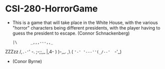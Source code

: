 # CSI-280-HorrorGame
- This is a game that will take place in the White House, with the various "horror" characters being different presidents, with the player having to guess the president to escape. (Connor Schnackenberg)

      |\      _,,,---,,_     
ZZZzz /,`.-'`'    -.  ;-;;,_ 
     |,4-  ) )-,_. ,\ (  `'-'
    '---''(_/--'  `-'\_)     
- (Conor Byrne)
